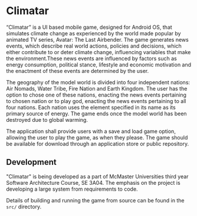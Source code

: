 # Climatar
“Climatar” is a UI based mobile game, designed for Android OS, that simulates climate change as experienced by the world made popular by animated TV series, Avatar: The Last Airbender. The game generates news events, which describe real world actions, policies and decisions, which either contribute to or deter climate change, influencing variables that make the environment.These news events are influenced by factors such as energy consumption, political stance, lifestyle and economic motivation and the enactment of these events are determined by the user.

The geography of the model world is divided into four independent nations: Air Nomads, Water Tribe, Fire Nation and Earth Kingdom. The user has the option to chose one of these nations, enacting the news events pertaining to chosen nation or to play god, enacting the news events pertaining to all four nations. Each nation uses the element specified in its name as its primary source of energy. The game ends once the model world has been destroyed due to global warming.

The application shall provide users with a save and load game option, allowing the user to play the game, as when they please. The game should be available for download through an application store or public repository.

## Development
"Climatar" is being developed as a part of McMaster Universities third year Software Architecture Course, SE 3A04. The emphasis on the project is developing a large system from requirements to code.  

Details of building and running the game from source can be found in the `src/` directory.
